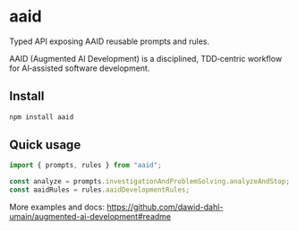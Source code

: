 # aaid

Typed API exposing AAID reusable prompts and rules.

AAID (Augmented AI Development) is a disciplined, TDD‑centric workflow for AI‑assisted software development.

## Install

```bash
npm install aaid
```

## Quick usage

```ts
import { prompts, rules } from "aaid";

const analyze = prompts.investigationAndProblemSolving.analyzeAndStop;
const aaidRules = rules.aaidDevelopmentRules;
```

More examples and docs: https://github.com/dawid-dahl-umain/augmented-ai-development#readme
